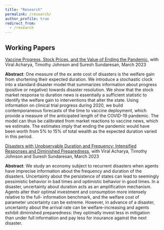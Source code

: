 ```yaml
---
title: "Research"
permalink: /research/
author_profile: true
redirect_from:
  - /research
---
```



Working Papers
------



[Vaccine Progress, Stock Prices, and the Value of Ending the Pandemic](https://pages.stern.nyu.edu/~sternfin/vacharya/public_html/pdfs/AJSZ_Value_March2023.pdf), with Viral Acharya, Timothy Johnson and Suresh Sundaresan, March 2023

**Abstract**: One measure of the ex ante cost of disasters is the welfare gain from shortening their expected duration. We introduce a stochastic clock into a standard disaster model that summarizes information about progress (positive or negative) towards disaster resolution. We show that the stock market response to duration news is essentially a sufficient statistic to identify the welfare gain to interventions that alter the state. Using information on clinical trial progress during 2020, we build contemporaneous forecasts of the time to vaccine deployment, which provide a measure of the anticipated length of the COVID-19 pandemic. The model can thus be calibrated from market reactions to vaccine news, which we estimate. The estimates imply that ending the pandemic would have been worth from 5% to 15% of total wealth as the expected duration varied in this period.



[Disasters with Unobservable Duration and Frequency: Intensified Responses and Diminished Preparedness](https://pages.stern.nyu.edu/~sternfin/vacharya/public_html/pdfs/AJSZ_March2023.pdf), with Viral Acharya, Timothy Johnson and Suresh Sundaresan, March 2023

**Abstract**: We study an economy subject to recurrent disasters when agents have imprecise information about the frequency and duration of the disasters. Uncertainty about the persistence of states can lead to seemingly pessimistic behavior in bad times and optimistic behavior in good times. In a disaster, uncertainty about duration acts as an amplification mechanism. Agents alter their optimal investment and consumption more intensely relative to the full- information benchmark, and the welfare cost of parameter uncertainty can be extreme. However, in advance of a disaster, uncertainty about the arrival rate can be welfare-increasing and agents exhibit diminished preparedness: they optimally invest less in mitigation than under full information and pay less for insurance against the next disaster.
